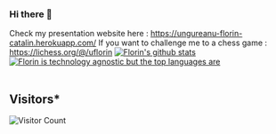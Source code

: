 ### Hi there 👋
Check my presentation website here : https://ungureanu-florin-catalin.herokuapp.com/
If you want to  challenge me to a chess game : https://lichess.org/@/uflorin
<a href="https://github.com/anuraghazra/github-readme-stats"><img src="https://github-readme-stats.vercel.app/api?username=Florin-Catalin&show_icons=true&theme=cobalt&include_all_commits=true&count_private=true" alt="Florin's github stats"/></a>
<a href="https://github.com/anuraghazra/convoychat"><img src="https://github-readme-stats.vercel.app/api/top-langs/?username=Florin-Catalin&layout=compact&theme=buefy" alt="Florin is technology agnostic but the  top languages are"/></a><br><br />
## Visitors*
![Visitor Count](https://profile-counter.glitch.me/Florin-Catalin/count.svg)
